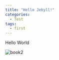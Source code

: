 ```yaml
---
title: "Hello Jekyll!"
categories:
  - Test
tags:
  - first
---
```


Hello World

<!-- Video Test
{% youtube https://www.youtube.com/watch?v=XW5Dsi3-SKk %} -->


![book2](../assets/images/2019-01-23-book-2.jpg)
